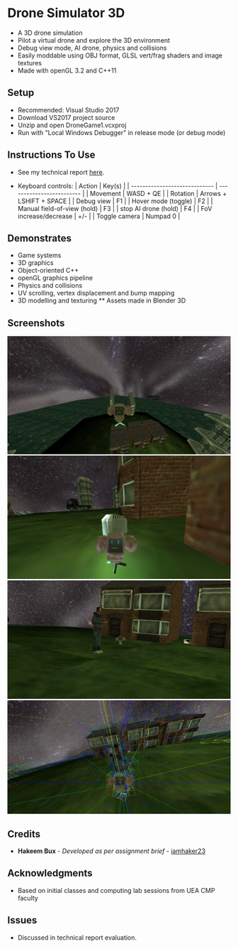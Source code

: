 # Drone Simulator 3D

* A 3D drone simulation
* Pilot a virtual drone and explore the 3D environment
* Debug view mode, AI drone, physics and collisions
* Easily moddable using OBJ format, GLSL vert/frag shaders and image textures
* Made with openGL 3.2 and C++11

## Setup

* Recommended: Visual Studio 2017
* Download VS2017 project source
* Unzip and open DroneGame1.vcxproj
* Run with "Local Windows Debugger" in release mode (or debug mode)

## Instructions To Use

* See my technical report <a href="https://github.com/iamhaker23/portfolio/blob/master/drone_simulation_3d/graphics_2_technical_report_WORDPRESS.pdf" target="_blank">here</a>.

* Keyboard controls:
| Action                        | Key(s)                    |
| ----------------------------- | ------------------------- |
| Movement                      | WASD + QE                 |
| Rotation                      | Arrows + LSHIFT + SPACE   |
| Debug view                    | F1                        |
| Hover mode (toggle)           | F2                        |
| Manual field-of-view (hold)   | F3                        |
| stop AI drone (hold)          | F4                        |
| FoV increase/decrease         | +/-                       | 
| Toggle camera                 | Numpad 0                  |

## Demonstrates

* Game systems
* 3D graphics
* Object-oriented C++
* openGL graphics pipeline
* Physics and collisions
* UV scrolling, vertex displacement and bump mapping
* 3D modelling and texturing
** Assets made in Blender 3D

## Screenshots

![Drone screenshot 1](https://raw.githubusercontent.com/iamhaker23/portfolio/master/drone_simulation_3d/s2.png "Screenshot A")
![Drone screenshot 2](https://raw.githubusercontent.com/iamhaker23/portfolio/master/drone_simulation_3d/s4.png "Screenshot B")
![Drone screenshot 3](https://raw.githubusercontent.com/iamhaker23/portfolio/master/drone_simulation_3d/s5.png "Screenshot C")
![Drone screenshot 4](https://raw.githubusercontent.com/iamhaker23/portfolio/master/drone_simulation_3d/s7.png "Screenshot D")

## Credits

* **Hakeem Bux** - *Developed as per assignment brief* - [iamhaker23](https://github.com/iamhaker23)

## Acknowledgments

* Based on initial classes and computing lab sessions from UEA CMP faculty

## Issues

* Discussed in technical report evaluation.
